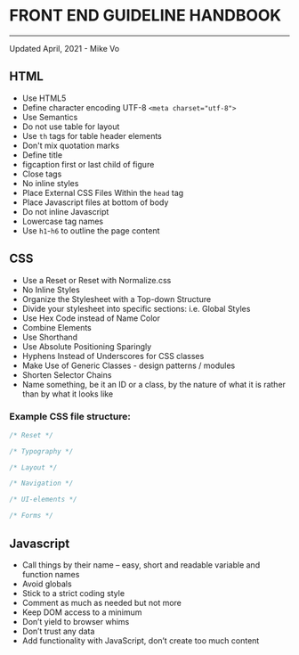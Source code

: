 # FRONT END GUIDELINE HANDBOOK
******************************
Updated April, 2021 - Mike Vo

## HTML
- Use HTML5
- Define character encoding UTF-8 `<meta charset="utf-8">`
- Use Semantics
- Do not use table for layout
- Use `th` tags for table header elements
- Don't mix quotation marks
- Define title
- figcaption first or last child of figure
- Close tags
- No inline styles
- Place External CSS Files Within the `head` tag
- Place Javascript files at bottom of body
- Do not inline Javascript
- Lowercase tag names
- Use `h1`-`h6` to outline the page content

## CSS
- Use a Reset or Reset with Normalize.css
- No Inline Styles
- Organize the Stylesheet with a Top-down Structure
- Divide your stylesheet into specific sections: i.e. Global Styles
- Use Hex Code instead of Name Color
- Combine Elements
- Use Shorthand
- Use Absolute Positioning Sparingly
- Hyphens Instead of Underscores for CSS classes
- Make Use of Generic Classes - design patterns / modules
- Shorten Selector Chains
- Name something, be it an ID or a class, by the nature of what it is rather than by what it looks like

### Example CSS file structure:
```css
/* Reset */

/* Typography */

/* Layout */

/* Navigation */

/* UI-elements */

/* Forms */

```


## Javascript
- Call things by their name – easy, short and readable variable and function names
- Avoid globals
- Stick to a strict coding style
- Comment as much as needed but not more
- Keep DOM access to a minimum
- Don’t yield to browser whims
- Don’t trust any data
- Add functionality with JavaScript, don’t create too much content
